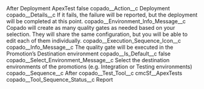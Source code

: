 <?xml version="1.0" encoding="UTF-8"?>
<CustomMetadata xmlns="http://soap.sforce.com/2006/04/metadata" xmlns:xsi="http://www.w3.org/2001/XMLSchema-instance" xmlns:xsd="http://www.w3.org/2001/XMLSchema">
    <label>After Deployment ApexTest</label>
    <protected>false</protected>
    <values>
        <field>copado__Action__c</field>
        <value xsi:type="xsd:string">Deployment</value>
    </values>
    <values>
        <field>copado__Details__c</field>
        <value xsi:type="xsd:string">If it fails, the failure will be reported, but the deployment will be completed at this point.</value>
    </values>
    <values>
        <field>copado__Environment_Info_Message__c</field>
        <value xsi:type="xsd:string">Copado will create as many quality gates as needed based on your selection. They will share the same configuration, but you will be able to edit each of them individually.</value>
    </values>
    <values>
        <field>copado__Execution_Sequence_Icon__c</field>
        <value xsi:nil="true"/>
    </values>
    <values>
        <field>copado__Info_Message__c</field>
        <value xsi:type="xsd:string">The quality gate will be executed in the Promotion’s Destination environment</value>
    </values>
    <values>
        <field>copado__Is_Default__c</field>
        <value xsi:type="xsd:boolean">false</value>
    </values>
    <values>
        <field>copado__Select_Environment_Message__c</field>
        <value xsi:type="xsd:string">Select the destination environments of the promotions (e.g. Integration or Testing environments)</value>
    </values>
    <values>
        <field>copado__Sequence__c</field>
        <value xsi:type="xsd:string">After</value>
    </values>
    <values>
        <field>copado__Test_Tool__c</field>
        <value xsi:type="xsd:string">cmcSf__ApexTests</value>
    </values>
    <values>
        <field>copado__Tool_Sequence_Status__c</field>
        <value xsi:type="xsd:string">Report</value>
    </values>
</CustomMetadata>
